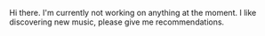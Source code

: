 Hi there. I'm currently not working on anything at the moment. I like discovering new music, please give me recommendations.
